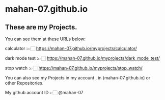 # mahan-07.github.io
## These are my Projects.

You can see them at these URLs below:

calculator :👉🏻 https://mahan-07.github.io/myprojects/calculator/

dark mode test :👉🏻  https://mahan-07.github.io/myprojects/dark_mode_test/

stop watch :👉🏻  https://mahan-07.github.io/myprojects/stop_watch/

You can also see my Projects in my account , in (mahan-07.github.io) or other Repositories.

My github account ID 👉🏻 @mahan-07
